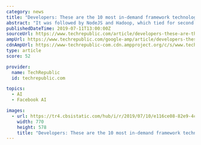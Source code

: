 ```yaml
---
category: news
title: "Developers: These are the 10 most in-demand framework technologies at top companies"
abstract: "It was followed by NodeJS and Hadoop, which tied for second at 14%. Further down the list came Django (8%), Flask (8%), and PyTorch (3%), indicating a rise in Python usage among developers—not a surprise, as Python frequently tops lists of the most ..."
publishedDateTime: 2019-07-11T13:00:00Z
sourceUrl: https://www.techrepublic.com/article/developers-these-are-the-10-most-in-demand-framework-technologies-at-top-companies/
ampUrl: https://www.techrepublic.com/google-amp/article/developers-these-are-the-10-most-in-demand-framework-technologies-at-top-companies/
cdnAmpUrl: https://www-techrepublic-com.cdn.ampproject.org/c/s/www.techrepublic.com/google-amp/article/developers-these-are-the-10-most-in-demand-framework-technologies-at-top-companies/
type: article
score: 52

provider:
  name: TechRepublic
  id: techrepublic.com

topics:
  - AI
  - Facebook AI

images:
  - url: https://tr4.cbsistatic.com/hub/i/r/2019/07/10/e116ce08-82e9-4cf0-9971-14a37766fa65/thumbnail/770x578/5e205b28aed61ccb918e24a7342c9f0f/istock-984126230.jpg
    width: 770
    height: 578
    title: "Developers: These are the 10 most in-demand framework technologies at top companies"
---
```

